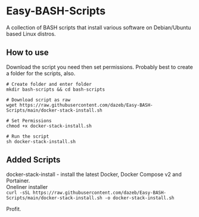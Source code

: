 # Easy-BASH-Scripts
A collection of BASH scripts that install various software on Debian/Ubuntu based Linux distros.  

## How to use  
Download the script you need then set permissions. Probably best to create a folder for the scripts, also.  

```
# Create folder and enter folder
mkdir bash-scripts && cd bash-scripts

# Download script as raw
wget https://raw.githubusercontent.com/dazeb/Easy-BASH-Scripts/main/docker-stack-install.sh

# Set Permissions
chmod +x docker-stack-install.sh

# Run the script
sh docker-stack-install.sh
```
## Added Scripts  

docker-stack-install - install the latest Docker, Docker Compose v2 and Portainer.  
Oneliner installer  
`curl -sSL https://raw.githubusercontent.com/dazeb/Easy-BASH-Scripts/main/docker-stack-install.sh -o docker-stack-install.sh`  

Profit.
